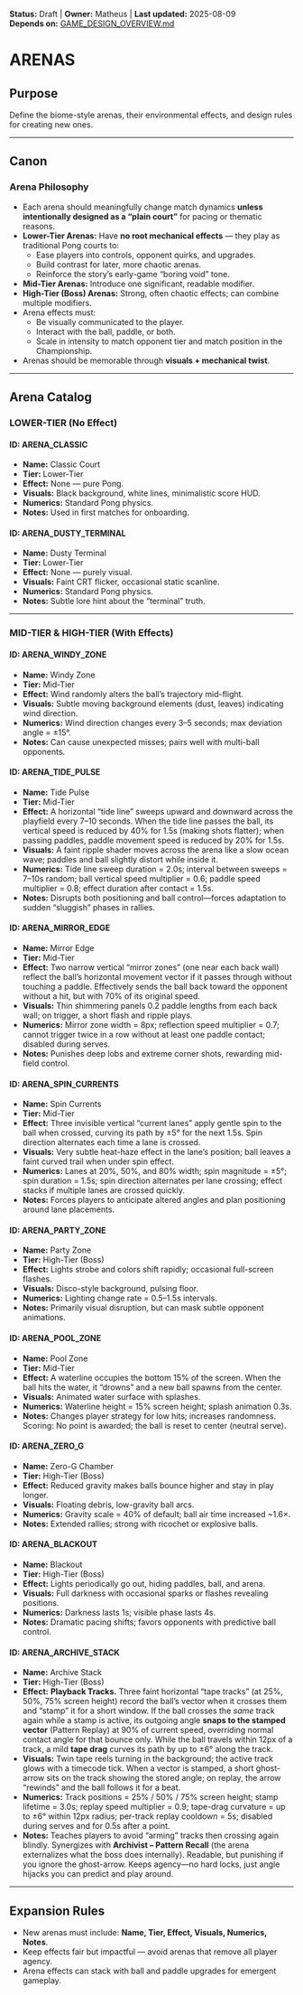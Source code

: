 <!-- AI-DIRECTIVE: Single source of truth. Keep this file self-contained.
If changing arena mechanics, update GAME_DESIGN_OVERVIEW.md and ROADMAP.md references.
Never invent new arenas not listed here without adding them to this file. -->

**Status:** Draft | **Owner:** Matheus | **Last updated:** 2025-08-09  
**Depends on:** [GAME_DESIGN_OVERVIEW.md](./GAME_DESIGN_OVERVIEW.md)

# ARENAS

## Purpose
Define the biome-style arenas, their environmental effects, and design rules for creating new ones.

---

## Canon

### Arena Philosophy
- Each arena should meaningfully change match dynamics **unless intentionally designed as a “plain court”** for pacing or thematic reasons.
- **Lower-Tier Arenas:** Have **no root mechanical effects** — they play as traditional Pong courts to:
  - Ease players into controls, opponent quirks, and upgrades.
  - Build contrast for later, more chaotic arenas.
  - Reinforce the story’s early-game “boring void” tone.
- **Mid-Tier Arenas:** Introduce one significant, readable modifier.
- **High-Tier (Boss) Arenas:** Strong, often chaotic effects; can combine multiple modifiers.
- Arena effects must:
  - Be visually communicated to the player.
  - Interact with the ball, paddle, or both.
  - Scale in intensity to match opponent tier and match position in the Championship.
- Arenas should be memorable through **visuals + mechanical twist**.

---

## Arena Catalog

### LOWER-TIER (No Effect)

#### ID: ARENA_CLASSIC
- **Name:** Classic Court
- **Tier:** Lower-Tier
- **Effect:** None — pure Pong.
- **Visuals:** Black background, white lines, minimalistic score HUD.
- **Numerics:** Standard Pong physics.
- **Notes:** Used in first matches for onboarding.

#### ID: ARENA_DUSTY_TERMINAL
- **Name:** Dusty Terminal
- **Tier:** Lower-Tier
- **Effect:** None — purely visual.
- **Visuals:** Faint CRT flicker, occasional static scanline.
- **Numerics:** Standard Pong physics.
- **Notes:** Subtle lore hint about the “terminal” truth.

---

### MID-TIER & HIGH-TIER (With Effects)

#### ID: ARENA_WINDY_ZONE
- **Name:** Windy Zone
- **Tier:** Mid-Tier
- **Effect:** Wind randomly alters the ball’s trajectory mid-flight.
- **Visuals:** Subtle moving background elements (dust, leaves) indicating wind direction.
- **Numerics:** Wind direction changes every 3–5 seconds; max deviation angle = ±15°.
- **Notes:** Can cause unexpected misses; pairs well with multi-ball opponents.

#### ID: ARENA_TIDE_PULSE
- **Name:** Tide Pulse
- **Tier:** Mid-Tier
- **Effect:** A horizontal “tide line” sweeps upward and downward across the playfield every 7–10 seconds. When the tide line passes the ball, its vertical speed is reduced by 40% for 1.5s (making shots flatter); when passing paddles, paddle movement speed is reduced by 20% for 1.5s.
- **Visuals:** A faint ripple shader moves across the arena like a slow ocean wave; paddles and ball slightly distort while inside it.
- **Numerics:** Tide line sweep duration = 2.0s; interval between sweeps = 7–10s random; ball vertical speed multiplier = 0.6; paddle speed multiplier = 0.8; effect duration after contact = 1.5s.
- **Notes:** Disrupts both positioning and ball control—forces adaptation to sudden “sluggish” phases in rallies.

#### ID: ARENA_MIRROR_EDGE
- **Name:** Mirror Edge
- **Tier:** Mid-Tier
- **Effect:** Two narrow vertical “mirror zones” (one near each back wall) reflect the ball’s horizontal movement vector if it passes through without touching a paddle. Effectively sends the ball back toward the opponent without a hit, but with 70% of its original speed.
- **Visuals:** Thin shimmering panels 0.2 paddle lengths from each back wall; on trigger, a short flash and ripple plays.
- **Numerics:** Mirror zone width = 8px; reflection speed multiplier = 0.7; cannot trigger twice in a row without at least one paddle contact; disabled during serves.
- **Notes:** Punishes deep lobs and extreme corner shots, rewarding mid-field control.

#### ID: ARENA_SPIN_CURRENTS
- **Name:** Spin Currents
- **Tier:** Mid-Tier
- **Effect:** Three invisible vertical “current lanes” apply gentle spin to the ball when crossed, curving its path by ±5° for the next 1.5s. Spin direction alternates each time a lane is crossed.
- **Visuals:** Very subtle heat-haze effect in the lane’s position; ball leaves a faint curved trail when under spin effect.
- **Numerics:** Lanes at 20%, 50%, and 80% width; spin magnitude = ±5°; spin duration = 1.5s; spin direction alternates per lane crossing; effect stacks if multiple lanes are crossed quickly.
- **Notes:** Forces players to anticipate altered angles and plan positioning around lane placements.

#### ID: ARENA_PARTY_ZONE
- **Name:** Party Zone
- **Tier:** High-Tier (Boss)
- **Effect:** Lights strobe and colors shift rapidly; occasional full-screen flashes.
- **Visuals:** Disco-style background, pulsing floor.
- **Numerics:** Lighting change rate = 0.5–1.5s intervals.
- **Notes:** Primarily visual disruption, but can mask subtle opponent animations.

#### ID: ARENA_POOL_ZONE
- **Name:** Pool Zone
- **Tier:** Mid-Tier
- **Effect:** A waterline occupies the bottom 15% of the screen. When the ball hits the water, it “drowns” and a new ball spawns from the center.
- **Visuals:** Animated water surface with splashes.
- **Numerics:** Waterline height = 15% screen height; splash animation 0.3s.
- **Notes:** Changes player strategy for low hits; increases randomness. Scoring: No point is awarded; the ball is reset to center (neutral serve).

#### ID: ARENA_ZERO_G
- **Name:** Zero-G Chamber
- **Tier:** High-Tier (Boss)
- **Effect:** Reduced gravity makes balls bounce higher and stay in play longer.
- **Visuals:** Floating debris, low-gravity ball arcs.
- **Numerics:** Gravity scale = 40% of default; ball air time increased ~1.6×.
- **Notes:** Extended rallies; strong with ricochet or explosive balls.

#### ID: ARENA_BLACKOUT
- **Name:** Blackout
- **Tier:** High-Tier (Boss)
- **Effect:** Lights periodically go out, hiding paddles, ball, and arena.
- **Visuals:** Full darkness with occasional sparks or flashes revealing positions.
- **Numerics:** Darkness lasts 1s; visible phase lasts 4s.
- **Notes:** Dramatic pacing shifts; favors opponents with predictive ball control.

#### ID: ARENA_ARCHIVE_STACK
- **Name:** Archive Stack
- **Tier:** High-Tier (Boss)
- **Effect:** **Playback Tracks.** Three faint horizontal “tape tracks” (at 25%, 50%, 75% screen height) record the ball’s vector when it crosses them and “stamp” it for a short window. If the ball crosses the *same* track again while a stamp is active, its outgoing angle **snaps to the stamped vector** (Pattern Replay) at 90% of current speed, overriding normal contact angle for that bounce only. While the ball travels within 12px of a track, a mild **tape drag** curves its path by up to ±6° along the track.
- **Visuals:** Twin tape reels turning in the background; the active track glows with a timecode tick. When a vector is stamped, a short ghost-arrow sits on the track showing the stored angle; on replay, the arrow “rewinds” and the ball follows it for a beat.
- **Numerics:** Track positions = 25% / 50% / 75% screen height; stamp lifetime = 3.0s; replay speed multiplier = 0.9; tape-drag curvature = up to ±6° within 12px radius; per-track replay cooldown = 5s; disabled during serves and for 0.5s after a point.
- **Notes:** Teaches players to avoid “arming” tracks then crossing again blindly. Synergizes with **Archivist – Pattern Recall** (the arena externalizes what the boss does internally). Readable, but punishing if you ignore the ghost-arrow. Keeps agency—no hard locks, just angle hijacks you can predict and play around.

---

## Expansion Rules
- New arenas must include: **Name, Tier, Effect, Visuals, Numerics, Notes**.
- Keep effects fair but impactful — avoid arenas that remove all player agency.
- Arena effects can stack with ball and paddle upgrades for emergent gameplay.
